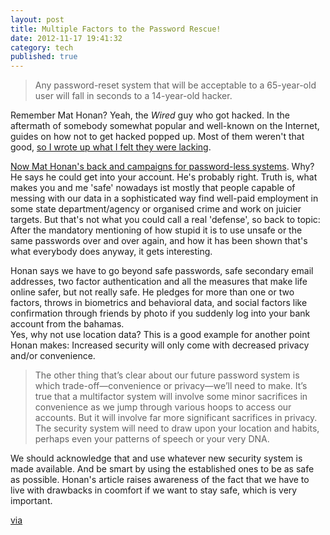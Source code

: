 ```yaml
---
layout: post
title: Multiple Factors to the Password Rescue!
date: 2012-11-17 19:41:32
category: tech
published: true
---
```


>  Any password-reset system that will be acceptable to a 65-year-old user will fall in seconds to a 14-year-old hacker.

Remember Mat Honan? Yeah, the *Wired* guy who got hacked. In the aftermath of somebody somewhat popular and well-known on the Internet, guides on how not to get hacked popped up. Most of them weren't that good, [so I wrote up what I felt they were lacking](http://blog.timmschoof.com/2012/08/27/what-honans-hackers-taught-us/).

[Now Mat Honan's back and campaigns for password-less systems](http://www.wired.com/gadgetlab/2012/11/ff-mat-honan-password-hacker/all/). Why?  
He says he could get into your account. He's probably right. Truth is, what makes you and me 'safe' nowadays ist mostly that people capable of messing with our data in a sophisticated way find well-paid employment in some state department/agency or organised crime and work on juicier targets. But that's not what you could call a real 'defense', so back to topic:  
After the mandatory mentioning of how stupid it is to use unsafe or the same passwords over and over again, and how it has been shown that's what everybody does anyway, it gets interesting. 

Honan says we have to go beyond safe passwords, safe secondary email addresses, two factor authentication and all the measures that make life online safer, but not really safe. He pledges for more than one or two factors, throws in biometrics and behavioral data, and social factors like confirmation through friends by photo if you suddenly log into your bank account from the bahamas.  
Yes, why not use location data? This is a good example for another point Honan makes: Increased security will only come with decreased privacy and/or convenience. 

> The other thing that’s clear about our future password system is which trade-off—convenience or privacy—we’ll need to make. It’s true that a multifactor system will involve some minor sacrifices in convenience as we jump through various hoops to access our accounts. But it will involve far more significant sacrifices in privacy. The security system will need to draw upon your location and habits, perhaps even your patterns of speech or your very DNA.

We should acknowledge that and use whatever new security system is made available. And be smart by using the established ones to be as safe as possible. Honan's article raises awareness of the fact that we have to live with drawbacks in coomfort if we want to stay safe, which is very important.

[via](http://kottke.org/12/11/your-passwords-can-no-longer-protect-you)